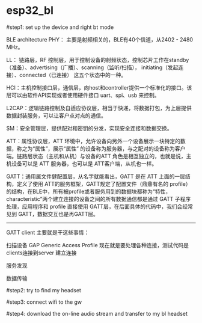 # esp32_bl

#step1: set up the device and right bt mode

BLE architecture
PHY： 主要是射频相关的，BLE有40个信道，从2402 - 2480 MHz。

LL： 链路层，RF 控制层，用于控制设备的射频状态，控制芯片工作在standby（准备）、advertising（广播）、scanning（监听/扫描）， initiating（发起连接）、connected（已连接） 这五个状态中的一种。

HCI：主机控制接口层，通信层，向host和controller提供一个标准化的接口。该层可以由软件API实现或者使用硬件接口 uart、spi、usb 来控制。

L2CAP：逻辑链路控制及自适应协议层，相当于快递，将数据打包，为上层提供数据封装服务，可以让客户点对点的通信。

SM：安全管理层，提供配对和密钥的分发，实现安全连接和数据交换。

ATT：属性协议层，ATT 环境中，允许设备向另外一个设备展示一块特定的数据，称之为“属性”，展示“属性” 的设备称为服务器，与之配对的设备称为客户端。链路层状态（主机和从机）与设备的ATT 角色是相互独立的，也就是说，主机设备可以是 ATT 服务器，也可以是 ATT客户端，从机也一样。

GATT：通用属文件健配置层，从名字就能看出，GATT 是在 ATT 上面的一层结构，定义了使用 ATT的服务框架，GATT规定了配置文件（鼎鼎有名的 profile）的结构，在BLE中，所有被profile或者服务用到的数据块都称为“特性， characteristic”两个建立连接的设备之间的所有数据通信都是通过 GATT 子程序处理，应用程序和 profile 直接使用 GATT层，在后面具体的代码中，我们会经常见到 GATT，数据交互也是再GATT层。


--------------------- 

GATT client 主要就是干这些事情：

扫描设备
GAP Generic Access Profile
现在就是要处理各种连接，测试代码是clients连接到server
建立连接

服务发现

数据传输


#step2: try to find my headset

#step3: connect wifi to the gw

#step4: download the on-line audio stream and transfer to my bl headset
